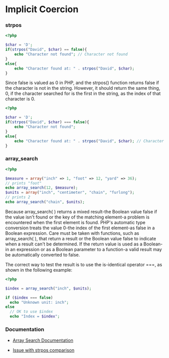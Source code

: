 # Implicit Coercion

### strpos

```php
<?php

$char = 'D';
if(strpos("David", $char) == false){
    echo "Character not found"; // Character not found
}
else{
    echo "Character found at: " . strpos("David", $char);
}
```

Since false is valued as 0 in PHP, and the strpos() function returns false if the character is not in the string. However, it should return the same thing, 0, if the character searched for is the first in the string, as the index of that character is 0.

```php
<?php

$char = 'D';
if(strpos("David", $char) === false){
    echo "Character not found";
}
else{
    echo "Character found at: " . strpos("David", $char); // Character found at: 0
}
```

### array_search

```php
<?php

$measure = array("inch" => 1, "foot" => 12, "yard" => 36);
// prints "foot"
echo array_search(12, $measure);
$units = array("inch", "centimeter", "chain", "furlong");
// prints 2
echo array_search("chain", $units);
```

Because array_search( ) returns a mixed result-the Boolean value false if the value isn't found or the key of the matching element-a problem is encountered when the first element is found. PHP's automatic type conversion treats the value 0-the index of the first element-as false in a Boolean expression. Care must be taken with functions, such as array_search( ), that return a result or the Boolean value false to indicate when a result can't be determined. If the return value is used as a Boolean-in an expression or as a Boolean parameter to a function-a valid result may be automatically converted to false.

The correct way to test the result is to use the is-identical operator ===, as shown in the following example:

```php
<?php

$index = array_search("inch", $units);

if ($index === false)
  echo "Unknown unit: inch";
else
  // OK to use $index
  echo "Index = $index";
```

### Documentation

- [Array Search Documentation](https://www.w3schools.com/php/func_array_search.asp)

- [Issue with strpos comparison](https://github.com/kalessil/phpinspectionsea/issues/1016)